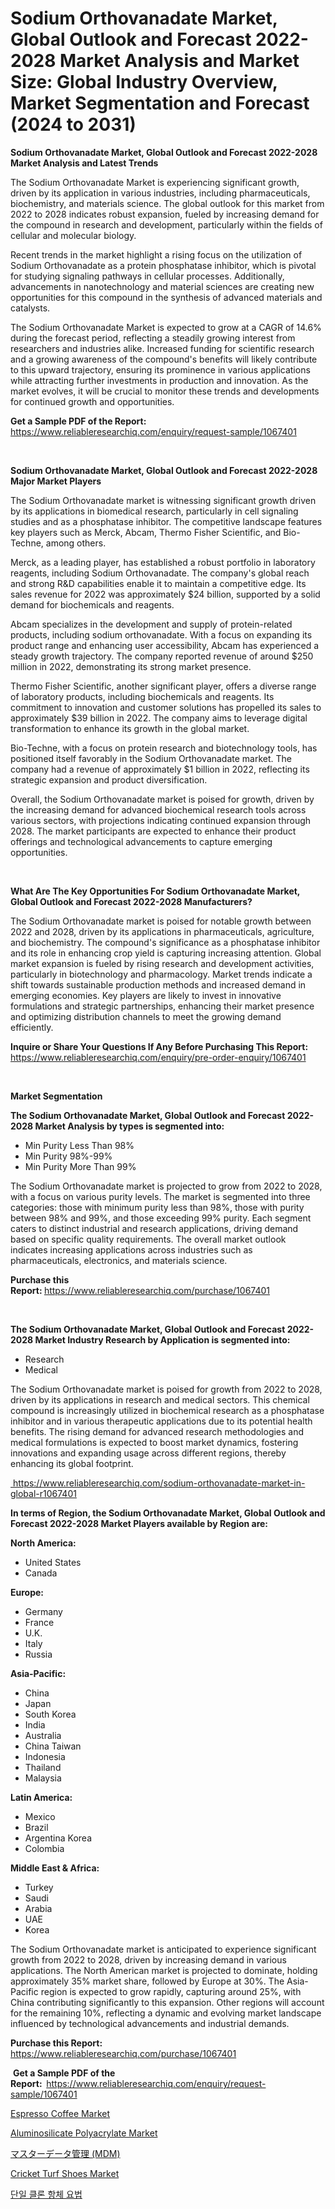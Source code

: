 <p><h1>Sodium Orthovanadate Market, Global Outlook and Forecast 2022-2028 Market Analysis and Market Size: Global Industry Overview, Market Segmentation and Forecast (2024 to 2031)</h1></p><p><strong>Sodium Orthovanadate Market, Global Outlook and Forecast 2022-2028 Market Analysis and Latest Trends</strong></p>
<p><p>The Sodium Orthovanadate Market is experiencing significant growth, driven by its application in various industries, including pharmaceuticals, biochemistry, and materials science. The global outlook for this market from 2022 to 2028 indicates robust expansion, fueled by increasing demand for the compound in research and development, particularly within the fields of cellular and molecular biology.</p><p>Recent trends in the market highlight a rising focus on the utilization of Sodium Orthovanadate as a protein phosphatase inhibitor, which is pivotal for studying signaling pathways in cellular processes. Additionally, advancements in nanotechnology and material sciences are creating new opportunities for this compound in the synthesis of advanced materials and catalysts.</p><p>The Sodium Orthovanadate Market is expected to grow at a CAGR of 14.6% during the forecast period, reflecting a steadily growing interest from researchers and industries alike. Increased funding for scientific research and a growing awareness of the compound's benefits will likely contribute to this upward trajectory, ensuring its prominence in various applications while attracting further investments in production and innovation. As the market evolves, it will be crucial to monitor these trends and developments for continued growth and opportunities.</p></p>
<p><strong>Get a Sample PDF of the Report:&nbsp;</strong> <a href="https://www.reliableresearchiq.com/enquiry/request-sample/1067401">https://www.reliableresearchiq.com/enquiry/request-sample/1067401</a></p>
<p>&nbsp;</p>
<p><strong>Sodium Orthovanadate Market, Global Outlook and Forecast 2022-2028 Major Market Players</strong></p>
<p><p>The Sodium Orthovanadate market is witnessing significant growth driven by its applications in biomedical research, particularly in cell signaling studies and as a phosphatase inhibitor. The competitive landscape features key players such as Merck, Abcam, Thermo Fisher Scientific, and Bio-Techne, among others.</p><p>Merck, as a leading player, has established a robust portfolio in laboratory reagents, including Sodium Orthovanadate. The company's global reach and strong R&D capabilities enable it to maintain a competitive edge. Its sales revenue for 2022 was approximately $24 billion, supported by a solid demand for biochemicals and reagents. </p><p>Abcam specializes in the development and supply of protein-related products, including sodium orthovanadate. With a focus on expanding its product range and enhancing user accessibility, Abcam has experienced a steady growth trajectory. The company reported revenue of around $250 million in 2022, demonstrating its strong market presence.</p><p>Thermo Fisher Scientific, another significant player, offers a diverse range of laboratory products, including biochemicals and reagents. Its commitment to innovation and customer solutions has propelled its sales to approximately $39 billion in 2022. The company aims to leverage digital transformation to enhance its growth in the global market.</p><p>Bio-Techne, with a focus on protein research and biotechnology tools, has positioned itself favorably in the Sodium Orthovanadate market. The company had a revenue of approximately $1 billion in 2022, reflecting its strategic expansion and product diversification.</p><p>Overall, the Sodium Orthovanadate market is poised for growth, driven by the increasing demand for advanced biochemical research tools across various sectors, with projections indicating continued expansion through 2028. The market participants are expected to enhance their product offerings and technological advancements to capture emerging opportunities.</p></p>
<p>&nbsp;</p>
<p><strong>What Are The Key Opportunities For Sodium Orthovanadate Market, Global Outlook and Forecast 2022-2028 Manufacturers?</strong></p>
<p><p>The Sodium Orthovanadate market is poised for notable growth between 2022 and 2028, driven by its applications in pharmaceuticals, agriculture, and biochemistry. The compound's significance as a phosphatase inhibitor and its role in enhancing crop yield is capturing increasing attention. Global market expansion is fueled by rising research and development activities, particularly in biotechnology and pharmacology. Market trends indicate a shift towards sustainable production methods and increased demand in emerging economies. Key players are likely to invest in innovative formulations and strategic partnerships, enhancing their market presence and optimizing distribution channels to meet the growing demand efficiently.</p></p>
<p><strong>Inquire or Share Your Questions If Any Before Purchasing This Report:</strong> <a href="https://www.reliableresearchiq.com/enquiry/pre-order-enquiry/1067401">https://www.reliableresearchiq.com/enquiry/pre-order-enquiry/1067401</a></p>
<p>&nbsp;</p>
<p><strong>Market Segmentation</strong></p>
<p><strong>The Sodium Orthovanadate Market, Global Outlook and Forecast 2022-2028 Market Analysis by types is segmented into:</strong></p>
<p><ul><li>Min Purity Less Than 98%</li><li>Min Purity 98%-99%</li><li>Min Purity More Than 99%</li></ul></p>
<p><p>The Sodium Orthovanadate market is projected to grow from 2022 to 2028, with a focus on various purity levels. The market is segmented into three categories: those with minimum purity less than 98%, those with purity between 98% and 99%, and those exceeding 99% purity. Each segment caters to distinct industrial and research applications, driving demand based on specific quality requirements. The overall market outlook indicates increasing applications across industries such as pharmaceuticals, electronics, and materials science.</p></p>
<p><strong>Purchase this Report:&nbsp;</strong><a href="https://www.reliableresearchiq.com/purchase/1067401">https://www.reliableresearchiq.com/purchase/1067401</a></p>
<p>&nbsp;</p>
<p><strong>The Sodium Orthovanadate Market, Global Outlook and Forecast 2022-2028 Market Industry Research by Application is segmented into:</strong></p>
<p><ul><li>Research</li><li>Medical</li></ul></p>
<p><p>The Sodium Orthovanadate market is poised for growth from 2022 to 2028, driven by its applications in research and medical sectors. This chemical compound is increasingly utilized in biochemical research as a phosphatase inhibitor and in various therapeutic applications due to its potential health benefits. The rising demand for advanced research methodologies and medical formulations is expected to boost market dynamics, fostering innovations and expanding usage across different regions, thereby enhancing its global footprint.</p></p>
<p><a href="https://www.reliableresearchiq.com/sodium-orthovanadate-market-in-global-r1067401">&nbsp;https://www.reliableresearchiq.com/sodium-orthovanadate-market-in-global-r1067401</a></p>
<p><strong>In terms of Region, the Sodium Orthovanadate Market, Global Outlook and Forecast 2022-2028 Market Players available by Region are:</strong></p>
<p>
    <p> <strong> North America: </strong>
        <ul>
            <li>United States</li>
            <li>Canada</li>
        </ul>
        </p> 
    <p> <strong> Europe: </strong>
        <ul>
            <li>Germany</li>
            <li>France</li>
            <li>U.K.</li>
            <li>Italy</li>
            <li>Russia</li>
        </ul>
        </p> 
    <p> <strong> Asia-Pacific: </strong>
        <ul>
            <li>China</li>
            <li>Japan</li>
            <li>South Korea</li>
            <li>India</li>
            <li>Australia</li>
            <li>China Taiwan</li>
            <li>Indonesia</li>
            <li>Thailand</li>
            <li>Malaysia</li>
        </ul>
        </p> 
    <p> <strong> Latin America: </strong>
        <ul>
            <li>Mexico</li>
            <li>Brazil</li>
            <li>Argentina Korea</li>
            <li>Colombia</li>
        </ul>
        </p> 
    <p> <strong> Middle East & Africa: </strong>
        <ul>
            <li>Turkey</li>
            <li>Saudi</li>
            <li>Arabia</li>
            <li>UAE</li>
            <li>Korea</li>
        </ul>
    </p>
    </p>
<p><p>The Sodium Orthovanadate market is anticipated to experience significant growth from 2022 to 2028, driven by increasing demand in various applications. The North American market is projected to dominate, holding approximately 35% market share, followed by Europe at 30%. The Asia-Pacific region is expected to grow rapidly, capturing around 25%, with China contributing significantly to this expansion. Other regions will account for the remaining 10%, reflecting a dynamic and evolving market landscape influenced by technological advancements and industrial demands.</p></p>
<p><strong>Purchase this Report: </strong><a href="https://www.reliableresearchiq.com/purchase/1067401">https://www.reliableresearchiq.com/purchase/1067401</a></p>
<p>&nbsp;<strong>Get a Sample PDF of the Report:&nbsp;&nbsp;</strong><a href="https://www.reliableresearchiq.com/enquiry/request-sample/1067401">https://www.reliableresearchiq.com/enquiry/request-sample/1067401</a></p>
<p><strong></strong></p>
<p><p><a href="https://www.linkedin.com/pulse/global-espresso-coffee-market-trends-insights-growth-opportunities-nutxf?trackingId=j74AJmDjSzKc2h2M%2FJKAzg%3D%3D">Espresso Coffee Market</a></p><p><a href="https://issuu.com/reportprime-2/docs/aluminosilicate-polyacrylate-market_92654a5f9d237a">Aluminosilicate Polyacrylate Market</a></p><p><a href="https://medium.com/@charm854/%E3%83%9E%E3%82%B9%E3%82%BF%E3%83%BC%E3%83%87%E3%83%BC%E3%82%BF%E7%AE%A1%E7%90%86-mdm-%E5%B8%82%E5%A0%B4-2024%E5%B9%B4%E3%81%8B%E3%82%892031%E5%B9%B4%E3%81%BE%E3%81%A7%E3%81%AE%E3%82%B0%E3%83%AD%E3%83%BC%E3%83%90%E3%83%AB%E5%B8%82%E5%A0%B4%E3%81%AE%E6%B4%9E%E5%AF%9F%E3%81%A8%E8%B2%A9%E5%A3%B2%E3%83%88%E3%83%AC%E3%83%B3%E3%83%89-14be55cc9502">マスターデータ管理 (MDM)</a></p><p><a href="https://medium.com/@cloydrenner_30555/insights-into-the-cricket-turf-shoes-industry-market-financial-status-market-size-and-revenue-b50356db84d1">Cricket Turf Shoes Market</a></p><p><a href="https://medium.com/@jennaduke56/%ED%98%81%EC%8B%A0%EC%9D%98-%EB%AF%B8%EB%9E%98-%EA%B8%80%EB%A1%9C%EB%B2%8C-%EB%8B%A8%EC%9D%BC%ED%81%B4%EB%A1%A0%ED%95%AD%EC%B2%B4-%EC%B9%98%EB%A3%8C-%EC%8B%9C%EC%9E%A5-%EC%84%B1%EC%9E%A5-%EB%B0%8F-%EA%B8%B0%ED%9A%8C-2024-2031-f40260aee0dc">단일 클론 항체 요법</a></p></p>